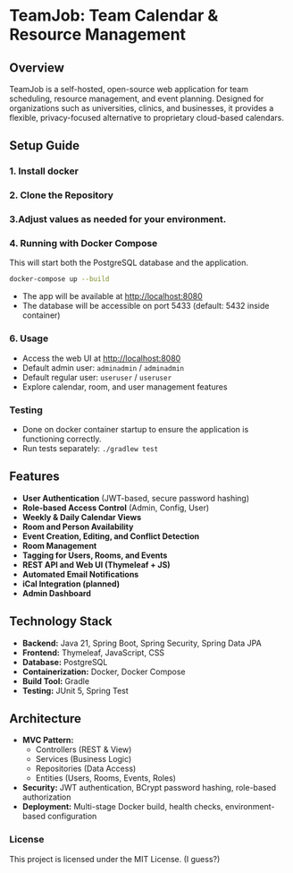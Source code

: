 # TeamJob: Team Calendar & Resource Management

## Overview
TeamJob is a self-hosted, open-source web application for team scheduling, resource management, and event planning. 
Designed for organizations such as universities, clinics, and businesses, it provides a flexible, privacy-focused alternative to proprietary cloud-based calendars.

## Setup Guide

### 1. Install docker
### 2. Clone the Repository
### 3.Adjust values as needed for your environment.

### 4. Running with Docker Compose
This will start both the PostgreSQL database and the application.
```sh
docker-compose up --build
```
- The app will be available at [http://localhost:8080](http://localhost:8080)
- The database will be accessible on port 5433 (default: 5432 inside container)

### 6. Usage
- Access the web UI at [http://localhost:8080](http://localhost:8080)
- Default admin user: `adminadmin` / `adminadmin`
- Default regular user: `useruser` / `useruser`
- Explore calendar, room, and user management features

### Testing
- Done on docker container startup to ensure the application is functioning correctly.
- Run tests separately: `./gradlew test`

## Features
- **User Authentication** (JWT-based, secure password hashing)
- **Role-based Access Control** (Admin, Config, User)
- **Weekly & Daily Calendar Views**
- **Room and Person Availability**
- **Event Creation, Editing, and Conflict Detection**
- **Room Management**
- **Tagging for Users, Rooms, and Events**
- **REST API and Web UI (Thymeleaf + JS)**
- **Automated Email Notifications**
- **iCal Integration (planned)**
- **Admin Dashboard**

## Technology Stack
- **Backend:** Java 21, Spring Boot, Spring Security, Spring Data JPA
- **Frontend:** Thymeleaf, JavaScript, CSS
- **Database:** PostgreSQL
- **Containerization:** Docker, Docker Compose
- **Build Tool:** Gradle
- **Testing:** JUnit 5, Spring Test

## Architecture
- **MVC Pattern:**
  - Controllers (REST & View)
  - Services (Business Logic)
  - Repositories (Data Access)
  - Entities (Users, Rooms, Events, Roles)
- **Security:** JWT authentication, BCrypt password hashing, role-based authorization
- **Deployment:** Multi-stage Docker build, health checks, environment-based configuration

### License
This project is licensed under the MIT License. (I guess?)

